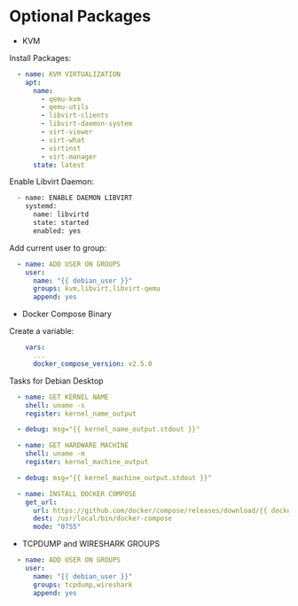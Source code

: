 # Optional Packages

- KVM

Install Packages:

```yml
  - name: KVM VIRTUALIZATION
    apt:
      name:
        - qemu-kvm
        - qemu-utils
        - libvirt-clients
        - libvirt-daemon-system
        - virt-viewer
        - virt-what
        - virtinst
        - virt-manager
      state: latest
```

Enable Libvirt Daemon:

```bash
  - name: ENABLE DAEMON LIBVIRT
    systemd:
      name: libvirtd
      state: started
      enabled: yes
```

Add current user to group:

```yml
  - name: ADD USER ON GROUPS
    user:
      name: "{{ debian_user }}"
      groups: kvm,libvirt,libvirt-qemu
      append: yes
```

- Docker Compose Binary

Create a variable:

```yml
    vars:
      ...
      docker_compose_version: v2.5.0
```

Tasks for Debian Desktop

```yml
  - name: GET KERNEL NAME
    shell: uname -s
    register: kernel_name_output

  - debug: msg="{{ kernel_name_output.stdout }}"

  - name: GET HARDWARE MACHINE
    shell: uname -m
    register: kernel_machine_output

  - debug: msg="{{ kernel_machine_output.stdout }}"

  - name: INSTALL DOCKER COMPOSE
    get_url:
      url: https://github.com/docker/compose/releases/download/{{ docker_compose_version }}/docker-compose-{{ kernel_name_output.stdout }}-{{ kernel_machine_output.stdout }}
      dest: /usr/local/bin/docker-compose 
      mode: "0755"
```

- TCPDUMP and WIRESHARK GROUPS

```yml
  - name: ADD USER ON GROUPS
    user:
      name: "{{ debian_user }}"
      groups: tcpdump,wireshark
      append: yes
```
